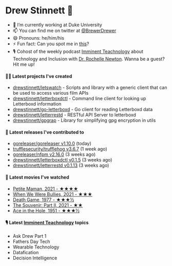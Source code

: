 
# Drew Stinnett 👋

- 🔭 I’m currently working at Duke University
- 📫 You can find me on twitter at [@BrewerDrewer](https://twitter.com/BrewerDrewer)
- 😄 Pronouns: he/him/his
- ⚡ Fun fact: Can you spot me in [this](https://www.youtube.com/watch?v=oL9WnB0qHBA)?
- 🎙 Cohost of the weekly podcast [Imminent Teachnology](https://podcast.imminentteachnology.com/) about Technology and Inclusion with [Dr. Rochelle Newton](https://www.linkedin.com/in/drrochellenewton/). Wanna be a guest? Hit me up!

#### 👨‍💻 Latest projects I've created
- [drewstinnett/letswatch](https://github.com/drewstinnett/letswatch) - Scripts and library with a generic client that can be used to access various film APIs
- [drewstinnett/letterboxdctl](https://github.com/drewstinnett/letterboxdctl) - Command line client for looking up Letterboxd information
- [drewstinnett/go-letterboxd](https://github.com/drewstinnett/go-letterboxd) - Go client for reading Letterboxd data
- [drewstinnett/letterrestd](https://github.com/drewstinnett/letterrestd) - RESTful API Server to letterboxd
- [drewstinnett/gpgrap](https://github.com/drewstinnett/gpgrap) - Library for simplifying gpg encryption in utils

#### 🚀 Latest releases I've contributed to
- [goreleaser/goreleaser v1.10.0](https://github.com/goreleaser/goreleaser/releases/tag/v1.10.0) (today)
- [trufflesecurity/trufflehog v3.6.7](https://github.com/trufflesecurity/trufflehog/releases/tag/v3.6.7) (1 week ago)
- [goreleaser/nfpm v2.16.0](https://github.com/goreleaser/nfpm/releases/tag/v2.16.0) (3 weeks ago)
- [drewstinnett/letterboxdctl v0.1.5](https://github.com/drewstinnett/letterboxdctl/releases/tag/v0.1.5) (3 weeks ago)
- [drewstinnett/letterrestd v0.1.13](https://github.com/drewstinnett/letterrestd/releases/tag/v0.1.13) (3 weeks ago)

#### 🍿 Latest movies I've watched
- [Petite Maman, 2021 - ★★★★](https://letterboxd.com/mondodrew/film/petite-maman/)
- [When We Were Bullies, 2021 - ★★★](https://letterboxd.com/mondodrew/film/when-we-were-bullies/)
- [Death Game, 1977 - ★★★½](https://letterboxd.com/mondodrew/film/death-game/)
- [The Souvenir: Part II, 2021 - ★★](https://letterboxd.com/mondodrew/film/the-souvenir-part-ii/)
- [Ace in the Hole, 1951 - ★★★½](https://letterboxd.com/mondodrew/film/ace-in-the-hole/)

#### 🎙 Latest [Imminent Teachnology](https://podcast.imminentteachnology.com/) topics
- Ask Drew Part 1
- Fathers Day Tech
- Wearable Technology
- Datafication
- Decision Intelligence